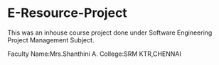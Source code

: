 # E-Resource-Project

This was an inhouse course project done under Software Engineering Project Management Subject.

Faculty Name:Mrs.Shanthini A.
College:SRM KTR,CHENNAI
